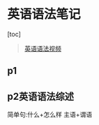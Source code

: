 # 英语语法笔记

[toc]

> [英语语法视频](https://www.bilibili.com/video/BV1XY411J7aG/?spm_id_from=333.337.search-card.all.click&vd_source=baedb35d38204fdefbb77b8e6b6440b2)

## p1

## p2英语语法综述

简单句:什么+怎么样    主语+谓语
